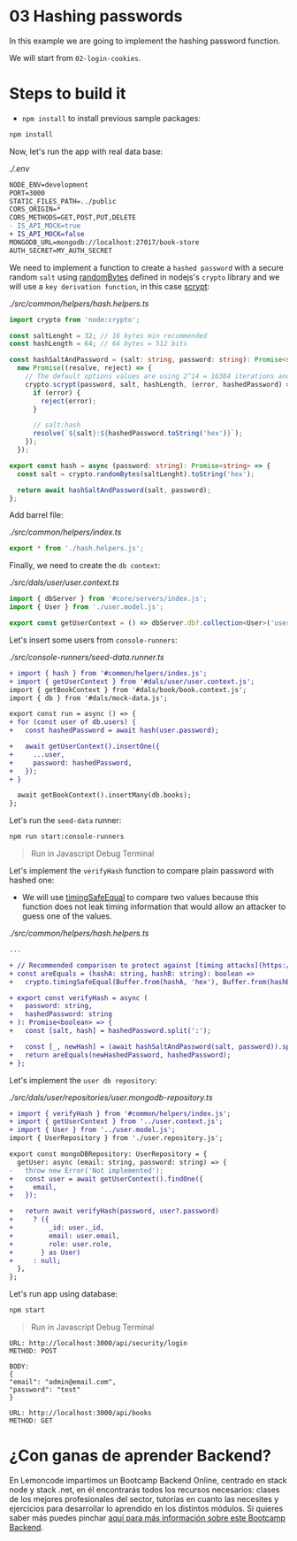 # 03 Hashing passwords

In this example we are going to implement the hashing password function.

We will start from `02-login-cookies`.

# Steps to build it

- `npm install` to install previous sample packages:

```bash
npm install

```

Now, let's run the app with real data base:

_./.env_

```diff
NODE_ENV=development
PORT=3000
STATIC_FILES_PATH=../public
CORS_ORIGIN=*
CORS_METHODS=GET,POST,PUT,DELETE
- IS_API_MOCK=true
+ IS_API_MOCK=false
MONGODB_URL=mongodb://localhost:27017/book-store
AUTH_SECRET=MY_AUTH_SECRET

```

We need to implement a function to create a `hashed password` with a secure random `salt` using [randomBytes](https://nodejs.org/dist/latest/docs/api/crypto.html#cryptorandombytessize-callback) defined in nodejs's `crypto` library and we will use a `key derivation function`, in this case [scrypt](https://nodejs.org/dist/latest/docs/api/crypto.html#cryptoscryptpassword-salt-keylen-options-callback):

_./src/common/helpers/hash.helpers.ts_

```typescript
import crypto from 'node:crypto';

const saltLenght = 32; // 16 bytes min recommended
const hashLength = 64; // 64 bytes = 512 bits

const hashSaltAndPassword = (salt: string, password: string): Promise<string> =>
  new Promise((resolve, reject) => {
    // The default options values are using 2^14 = 16384 iterations and 16 MB of memory.
    crypto.scrypt(password, salt, hashLength, (error, hashedPassword) => {
      if (error) {
        reject(error);
      }

      // salt:hash
      resolve(`${salt}:${hashedPassword.toString('hex')}`);
    });
  });

export const hash = async (password: string): Promise<string> => {
  const salt = crypto.randomBytes(saltLenght).toString('hex');

  return await hashSaltAndPassword(salt, password);
};
```

Add barrel file:

_./src/common/helpers/index.ts_

```typescript
export * from './hash.helpers.js';
```

Finally, we need to create the `db context`:

_./src/dals/user/user.context.ts_

```typescript
import { dbServer } from '#core/servers/index.js';
import { User } from './user.model.js';

export const getUserContext = () => dbServer.db?.collection<User>('users');
```

Let's insert some users from `console-runners`:

_./src/console-runners/seed-data.runner.ts_

```diff
+ import { hash } from '#common/helpers/index.js';
+ import { getUserContext } from '#dals/user/user.context.js';
import { getBookContext } from '#dals/book/book.context.js';
import { db } from '#dals/mock-data.js';

export const run = async () => {
+ for (const user of db.users) {
+   const hashedPassword = await hash(user.password);

+   await getUserContext().insertOne({
+     ...user,
+     password: hashedPassword,
+   });
+ }

  await getBookContext().insertMany(db.books);
};

```

Let's run the `seed-data` runner:

```bash
npm run start:console-runners

```

> Run in Javascript Debug Terminal

Let's implement the `verifyHash` function to compare plain password with hashed one:

- We will use [timingSafeEqual](https://nodejs.org/dist/latest/docs/api/crypto.html#cryptotimingsafeequala-b) to compare two values because this function does not leak timing information that would allow an attacker to guess one of the values.

_./src/common/helpers/hash.helpers.ts_

```diff
...

+ // Recommended comparison to protect against [timing attacks](https://cheatsheetseries.owasp.org/cheatsheets/Authentication_Cheat_Sheet.html#compare-password-hashes-using-safe-functions)
+ const areEquals = (hashA: string, hashB: string): boolean =>
+   crypto.timingSafeEqual(Buffer.from(hashA, 'hex'), Buffer.from(hashB, 'hex'));

+ export const verifyHash = async (
+   password: string,
+   hashedPassword: string
+ ): Promise<boolean> => {
+   const [salt, hash] = hashedPassword.split(':');

+   const [_, newHash] = (await hashSaltAndPassword(salt, password)).split(':');
+   return areEquals(newHashedPassword, hashedPassword);
+ };

```

Let's implement the `user db repository`:

_./src/dals/user/repositories/user.mongodb-repository.ts_

```diff
+ import { verifyHash } from '#common/helpers/index.js';
+ import { getUserContext } from '../user.context.js';
+ import { User } from '../user.model.js';
import { UserRepository } from './user.repository.js';

export const mongoDBRepository: UserRepository = {
  getUser: async (email: string, password: string) => {
-   throw new Error('Not implemented');
+   const user = await getUserContext().findOne({
+     email,
+   });

+   return await verifyHash(password, user?.password)
+     ? ({
+         _id: user._id,
+         email: user.email,
+         role: user.role,
+       } as User)
+     : null;
  },
};

```

Let's run app using database:

```bash
npm start

```

> Run in Javascript Debug Terminal

```
URL: http://localhost:3000/api/security/login
METHOD: POST

BODY:
{
"email": "admin@email.com",
"password": "test"
}

URL: http://localhost:3000/api/books
METHOD: GET
```

# ¿Con ganas de aprender Backend?

En Lemoncode impartimos un Bootcamp Backend Online, centrado en stack node y stack .net, en él encontrarás todos los recursos necesarios: clases de los mejores profesionales del sector, tutorías en cuanto las necesites y ejercicios para desarrollar lo aprendido en los distintos módulos. Si quieres saber más puedes pinchar [aquí para más información sobre este Bootcamp Backend](https://lemoncode.net/bootcamp-backend#bootcamp-backend/banner).
